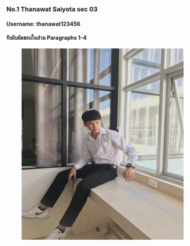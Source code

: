 ### No.1 Thanawat Saiyota sec 03
#### Username: thanawat123456
#### รับผิบผิดชอบในส่วน  Paragraphs 1-4
<figure>
    <img src="./media/esso.jpg" width="500" height="500">
</figure>

